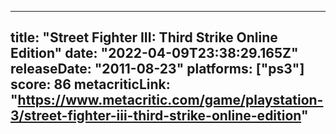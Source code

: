
---
title: "Street Fighter III: Third Strike Online Edition"
date: "2022-04-09T23:38:29.165Z"
releaseDate: "2011-08-23"
platforms: ["ps3"]
score: 86
metacriticLink: "https://www.metacritic.com/game/playstation-3/street-fighter-iii-third-strike-online-edition"
---
